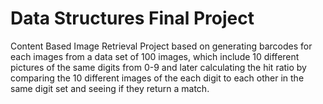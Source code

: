 # Data Structures Final Project

Content Based Image Retrieval Project based on generating barcodes for each images from a data set of 100 images, which include 10 different pictures of the same digits from 0-9 and later calculating the hit ratio by comparing the 10 different images of the each digit to each other in the same digit set and seeing if they return a match.




